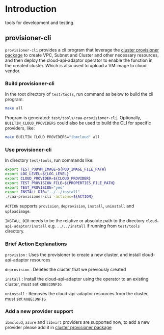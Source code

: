 # Introduction

tools for development and testing.

## provisioner-cli

`provisioner-cli` provides a cli program that leverage the [cluster provisioner package](../provisioner) to create VPC, Subnet and Cluster and other necessary resources, and then deploy the cloud-api-adaptor operator to enable the function in the created cluster. Which is also used to upload a VM image to cloud vendor.

### Build provisioner-cli
In the root directory of `test/tools`, run command as below to build the cli program:
```bash
make all
```

Program is generated: `test/tools/caa-provisioner-cli`.
Optionally, `BUILTIN_CLOUD_PROVIDERS` could also be used to build the CLI for specific providers, like:
```bash
make BUILTIN_CLOUD_PROVIDERS="ibmcloud" all
```

### Use provisioner-cli
In directory `test/tools`, run commands like:
```bash
export TEST_PODVM_IMAGE=${POD_IMAGE_FILE_PATH}
export LOG_LEVEL=${LOG_LEVEL}
export CLOUD_PROVIDER=${CLOUD_PROVIDER}
export TEST_PROVISION_FILE=${PROPERTIES_FILE_PATH}
export TEST_PROVISION="yes"
export INSTALL_DIR="../../install"
./caa-provisioner-cli -actions=${ACTION}
```
`ACTION` supports `provision`, `deprovision`, `install`, `uninstall` and `uploadimage`.

`INSTALL_DIR` needs to be the relative or absolute path to the directory `cloud-api-adaptor/install` e.g. `../../install` if running from `test/tools` directory.

### Brief Action Explanations

`provision` : Uses the provisioner to create a new cluster, and install cloud-api-adaptor resources

`deprovision` : Deletes the cluster that we previously created

`install` : Install the cloud-api-adaptor using the operator to an existing cluster, must set `KUBECONFIG`

`uninstall` : Removes the cloud-api-adaptor resources from the cluster, must set `KUBECONFIG`

### Add a new provider support
`ibmcloud`, `azure` and `libvirt` providers are supported now, to add a new provider please add it in [cluster provisioner package](../provisioner)
